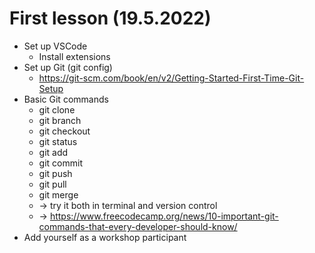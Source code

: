 # First lesson (19.5.2022) 

* Set up VSCode
  * Install extensions  
* Set up Git (git config)
  * https://git-scm.com/book/en/v2/Getting-Started-First-Time-Git-Setup
* Basic Git commands 
  * git clone
  * git branch
  * git checkout
  * git status 
  * git add
  * git commit 
  * git push
  * git pull
  * git merge
  * -> try it both in terminal and version control 
  * -> https://www.freecodecamp.org/news/10-important-git-commands-that-every-developer-should-know/
* Add yourself as a workshop participant 
